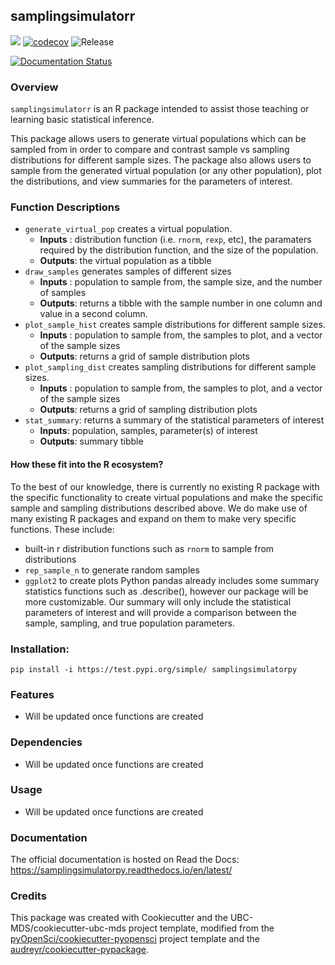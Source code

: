 ## samplingsimulatorr

![](https://github.com/tguo9/samplingsimulatorpy/workflows/build/badge.svg) [![codecov](https://codecov.io/gh/tguo9/samplingsimulatorpy/branch/master/graph/badge.svg)](https://codecov.io/gh/tguo9/samplingsimulatorpy) ![Release](https://github.com/tguo9/samplingsimulatorpy/workflows/Release/badge.svg)

[![Documentation Status](https://readthedocs.org/projects/samplingsimulatorpy/badge/?version=latest)](https://samplingsimulatorpy.readthedocs.io/en/latest/?badge=latest)

### Overview

`samplingsimulatorr` is an R package intended to assist those teaching or learning basic statistical inference.

This package allows users to generate virtual populations which can be sampled from in order to compare and contrast sample vs sampling distributions for different sample sizes.  The package also allows users to sample from the generated virtual population (or any other population), plot the distributions, and view summaries for the parameters of interest.


### Function Descriptions

- `generate_virtual_pop` creates a virtual population.
    - **Inputs** : distribution function (i.e. `rnorm`, `rexp`, etc), the paramaters required by the distribution function, and the size of the population.
    - **Outputs**: the virtual population as a tibble
- `draw_samples` generates samples of different sizes
    - **Inputs** : population to sample from, the sample size, and the number of samples
    - **Outputs**: returns a tibble with the sample number in one column and value in a second column.
- `plot_sample_hist` creates sample distributions for different sample sizes.
    - **Inputs** : population to sample from, the samples to plot, and a vector of the sample sizes
    - **Outputs**: returns a grid of sample distribution plots
- `plot_sampling_dist` creates sampling distributions for different sample sizes.
    - **Inputs** : population to sample from, the samples to plot, and a vector of the sample sizes
    - **Outputs**: returns a grid of sampling distribution plots
- `stat_summary`: returns a summary of the statistical parameters of interest
    - **Inputs**: population, samples, parameter(s) of interest
    - **Outputs**: summary tibble


#### How these fit into the R ecosystem?

To the best of our knowledge, there is currently no existing R package with the specific functionality to create virtual populations and make the specific sample and sampling distributions described above. We do make use of many existing R packages and expand on them to make very specific functions. These include:
 - built-in r distribution functions such as `rnorm` to sample from distributions
 - `rep_sample_n` to generate random samples
 - `ggplot2` to create plots
Python pandas already includes some summary statistics functions such as .describe(), however our package will be more customizable. Our summary will only include the statistical parameters of interest and will provide a comparison between the sample, sampling, and true population parameters.

### Installation:

```
pip install -i https://test.pypi.org/simple/ samplingsimulatorpy
```

### Features
- Will be updated once functions are created

### Dependencies

- Will be updated once functions are created

### Usage

- Will be updated once functions are created

### Documentation
The official documentation is hosted on Read the Docs: <https://samplingsimulatorpy.readthedocs.io/en/latest/>

### Credits
This package was created with Cookiecutter and the UBC-MDS/cookiecutter-ubc-mds project template, modified from the [pyOpenSci/cookiecutter-pyopensci](https://github.com/pyOpenSci/cookiecutter-pyopensci) project template and the [audreyr/cookiecutter-pypackage](https://github.com/audreyr/cookiecutter-pypackage).

